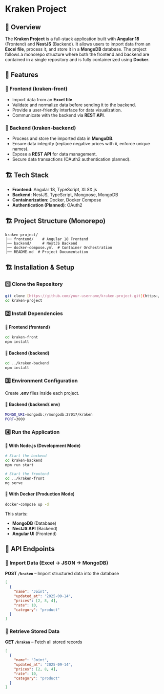 # Kraken Project

## 📌 Overview
The **Kraken Project** is a full-stack application built with **Angular 18** (Frontend) and **NestJS** (Backend). It allows users to import data from an **Excel file**, process it, and store it in a **MongoDB** database. The project follows a monorepo structure where both the frontend and backend are contained in a single repository and is fully containerized using **Docker**.

## 🚀 Features
### 🔹 Frontend (kraken-front)
- Import data from an **Excel file**.
- Validate and normalize data before sending it to the backend.
- Provide a user-friendly interface for data visualization.
- Communicate with the backend via **REST API**.

### 🔹 Backend (kraken-backend)
- Process and store the imported data in **MongoDB**.
- Ensure data integrity (replace negative prices with `0`, enforce unique names).
- Expose a **REST API** for data management.
- Secure data transactions (OAuth2 authentication planned).

## 🏗️ Tech Stack
- **Frontend**: Angular 18, TypeScript, XLSX.js
- **Backend**: NestJS, TypeScript, Mongoose, MongoDB
- **Containerization**: Docker, Docker Compose
- **Authentication (Planned)**: OAuth2

## 🏗️ Project Structure (Monorepo)
```
kraken-project/
│── frontend/    # Angular 18 Frontend
│── backend/     # NestJS Backend
│── docker-compose.yml  # Container Orchestration
│── README.md  # Project Documentation
```

## 🏗️ Installation & Setup
### 1️⃣ Clone the Repository
```sh
git clone [https://github.com/your-username/kraken-project.git](https://github.com/ibrahim87/kraken-project)
cd kraken-project
```

### 2️⃣ Install Dependencies
#### 🔹 Frontend (frontend)
```sh
cd kraken-front
npm install
```
#### 🔹 Backend (backend)
```sh
cd ../kraken-backend
npm install
```

### 3️⃣ Environment Configuration
Create **.env** files inside each project.
#### 🔹 Backend (backend/.env)
```sh
MONGO_URI=mongodb://mongodb:27017/kraken
PORT=3000
```

### 4️⃣ Run the Application
#### 🔹 With Node.js (Development Mode)
```sh
# Start the backend
cd kraken-backend
npm run start

# Start the frontend
cd ../kraken-front
ng serve
```

#### 🔹 With Docker (Production Mode)
```sh
docker-compose up -d
```
This starts:
- **MongoDB** (Database)
- **NestJS API** (Backend)
- **Angular UI** (Frontend)

## 🔗 API Endpoints
### 📌 Import Data (Excel -> JSON -> MongoDB)
**POST `/kraken`** – Import structured data into the database
```json
[
  {
    "name": "Joint",
    "updated_at": "2025-09-14",
    "prices": [2, 8, 4],
    "rate": 10,
    "category": "product"
  }
]
```

### 📌 Retrieve Stored Data
**GET `/kraken`** – Fetch all stored records
```json
[
  {
    "name": "Joint",
    "updated_at": "2025-09-14",
    "prices": [2, 8, 4],
    "rate": 10,
    "category": "product"
  }
]
```


